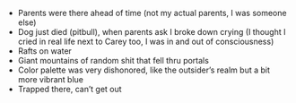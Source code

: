 -   Parents were there ahead of time (not my actual parents, I was someone else)
-   Dog just died (pitbull), when parents ask I broke down crying (I thought I cried in real life next to Carey too, I was in and out of consciousness)
-   Rafts on water
-   Giant mountains of random shit that fell thru portals
-   Color palette was very dishonored, like the outsider’s realm but a bit more vibrant blue
-   Trapped there, can’t get out
